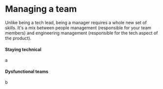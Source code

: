 # Managing a team

Unlike being a tech lead, being a manager requires a whole new set of skills.
It's a mix between people management (responsible for your team members) 
and engineering management (responsible for the tech aspect of the product).

#### Staying technical
a

#### Dysfunctional teams
b
